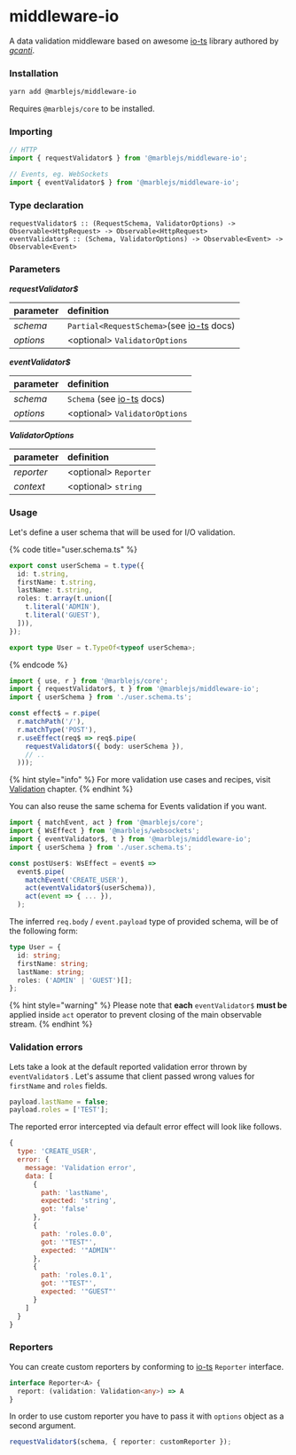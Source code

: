 # middleware-io

A data validation middleware based on awesome [io-ts](https://github.com/gcanti/io-ts) library authored by [_gcanti_](https://github.com/gcanti).

### Installation

```bash
yarn add @marblejs/middleware-io
```

Requires `@marblejs/core` to be installed.

### Importing

```typescript
// HTTP
import { requestValidator$ } from '@marblejs/middleware-io';

// Events, eg. WebSockets
import { eventValidator$ } from '@marblejs/middleware-io';
```

### Type declaration <a id="type-declaration"></a>

```text
requestValidator$ :: (RequestSchema, ValidatorOptions) -> Observable<HttpRequest> -> Observable<HttpRequest>
eventValidator$ :: (Schema, ValidatorOptions) -> Observable<Event> -> Observable<Event>
```

### Parameters

_**requestValidator$**_

| parameter | definition |
| :--- | :--- |
| _schema_ | `Partial<RequestSchema>`\(see [io-ts](https://github.com/gcanti/io-ts) docs\) |
| _options_ | &lt;optional&gt; `ValidatorOptions` |

_**eventValidator$**_

| parameter | definition |
| :--- | :--- |
| _schema_ | `Schema` \(see [io-ts](https://github.com/gcanti/io-ts) docs\) |
| _options_ | &lt;optional&gt; `ValidatorOptions` |

_**ValidatorOptions**_

| parameter | definition |
| :--- | :--- |
| _reporter_ | &lt;optional&gt; `Reporter` |
| _context_ | &lt;optional&gt; `string` |

### Usage

Let's define a user schema that will be used for I/O validation.

{% code title="user.schema.ts" %}
```typescript
export const userSchema = t.type({
  id: t.string,
  firstName: t.string,
  lastName: t.string,
  roles: t.array(t.union([
    t.literal('ADMIN'),
    t.literal('GUEST'),
  ])),
});

export type User = t.TypeOf<typeof userSchema>;
```
{% endcode %}

```typescript
import { use, r } from '@marblejs/core';
import { requestValidator$, t } from '@marblejs/middleware-io';
import { userSchema } from './user.schema.ts';

const effect$ = r.pipe(
  r.matchPath('/'),
  r.matchType('POST'),
  r.useEffect(req$ => req$.pipe(
    requestValidator$({ body: userSchema }),
    // ..
  )));
```

{% hint style="info" %}
For more validation use cases and recipes, visit [Validation]() chapter.
{% endhint %}

You can also reuse the same schema for Events validation if you want.

```typescript
import { matchEvent, act } from '@marblejs/core';
import { WsEffect } from '@marblejs/websockets';
import { eventValidator$, t } from '@marblejs/middleware-io';
import { userSchema } from './user.schema.ts';

const postUser$: WsEffect = event$ =>
  event$.pipe(
    matchEvent('CREATE_USER'),
    act(eventValidator$(userSchema)),
    act(event => { ... }),
  );
```

The inferred `req.body` / `event.payload` type of provided schema, will be of the following form:

```typescript
type User = {
  id: string;
  firstName: string;
  lastName: string;
  roles: ('ADMIN' | 'GUEST')[];
};
```

{% hint style="warning" %}
Please note that **each** `eventValidator$` **must be** applied inside `act` operator to prevent closing of the main observable stream.
{% endhint %}

### Validation errors

Lets take a look at the default reported validation error thrown by `eventValidator$` . Let's assume that client passed wrong values for `firstName` and `roles`  fields.

```javascript
payload.lastName = false;
payload.roles = ['TEST'];
```

The reported error intercepted via default error effect will look like follows.

```javascript
{
  type: 'CREATE_USER',
  error: {
    message: 'Validation error',
    data: [
      {
        path: 'lastName',
        expected: 'string',
        got: 'false'
      },
      {
        path: 'roles.0.0',
        got: '"TEST"',
        expected: '"ADMIN"'
      },
      {
        path: 'roles.0.1',
        got: '"TEST"',
        expected: '"GUEST"'
      }
    ]
  }
}
```

### Reporters

You can create custom reporters by conforming to [io-ts](https://github.com/gcanti/io-ts#error-reporters) `Reporter` interface.

```typescript
interface Reporter<A> {
  report: (validation: Validation<any>) => A
}
```

In order to use custom reporter you have to pass it with `options` object as a second argument.

```typescript
requestValidator$(schema, { reporter: customReporter });
```

